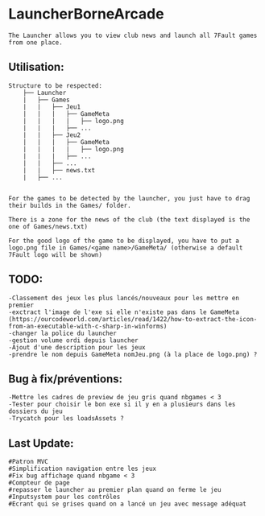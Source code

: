 # LauncherBorneArcade
	The Launcher allows you to view club news and launch all 7Fault games from one place.

## Utilisation:
	

	Structure to be respected:
		├── Launcher
		|	├── Games
		|	|	├── Jeu1
		|	|	|	├── GameMeta
		|	|	|	|	├── logo.png
		|	|	|	├── ...
		|	|	├── Jeu2
		|	|	|	├── GameMeta
		|	|	|	|	├── logo.png
		|	|	|	├── ...
		|	|	├── ...
		|	|	├── news.txt
		|	├── ...


	For the games to be detected by the launcher, you just have to drag their builds in the Games/ folder.

	There is a zone for the news of the club (the text displayed is the one of Games/news.txt)

	For the good logo of the game to be displayed, you have to put a logo.png file in Games/<game name>/GameMeta/ (otherwise a default 7Fault logo will be shown)


## TODO:
	-Classement des jeux les plus lancés/nouveaux pour les mettre en premier
	-exctract l'image de l'exe si elle n'existe pas dans le GameMeta (https://ourcodeworld.com/articles/read/1422/how-to-extract-the-icon-from-an-executable-with-c-sharp-in-winforms)
	-changer la police du launcher
	-gestion volume ordi depuis launcher
	-Ajout d'une description pour les jeux
	-prendre le nom depuis GameMeta nomJeu.png (à la place de logo.png) ?


## Bug à fix/préventions:
	-Mettre les cadres de preview de jeu gris quand nbgames < 3
	-Tester pour choisir le bon exe si il y en a plusieurs dans les dossiers du jeu
	-Trycatch pour les loadsAssets ?

	
## Last Update:
	#Patron MVC
	#Simplification navigation entre les jeux
	#Fix bug affichage quand nbgame < 3
	#Compteur de page
	#repasser le launcher au premier plan quand on ferme le jeu
	#Inputsystem pour les contrôles	
	#Ecrant qui se grises quand on a lancé un jeu avec message adéquat
